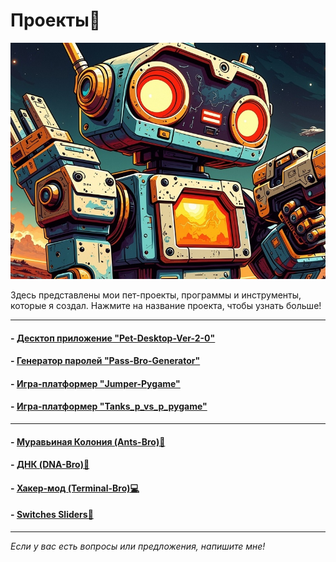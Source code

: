 # <div class="animate__animated animate__bounce">Проекты🤖</div>
<link rel="stylesheet" href="https://cdnjs.cloudflare.com/ajax/libs/animate.css/4.1.1/animate.min.css">

![robot](images/robot.jpg)

Здесь представлены мои пет-проекты, программы и инструменты, которые я создал. Нажмите на название проекта, чтобы узнать больше!

---

#### - [Десктоп приложение "Pet-Desktop-Ver-2-0"](project1.md)
#### - [Генератор паролей "Pass-Bro-Generator"](project2.md)
#### - [Игра-платформер "Jumper-Pygame"](project3.md)
#### - [Игра-платформер "Tanks_p_vs_p_pygame"](project4.md)

---

#### - [Муравьиная Колония (Ants-Bro)🐜](ant_colony/ants.html)
#### - [ДНК (DNA-Bro)🧬](..//graphs/dna/dna.html)
#### - [Хакер-мод (Terminal-Bro)💻](../hacking/hacking.md)
#### - [Switches Sliders🔼](switches/switches_sliders.html)

---

*Если у вас есть вопросы или предложения, напишите мне!*

